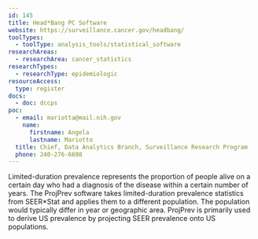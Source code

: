 ```yaml
---
id: 145
title: Head*Bang PC Software
website: https://surveillance.cancer.gov/headbang/
toolTypes:
  - toolType: analysis_tools/statistical_software
researchAreas:
  - researchArea: cancer_statistics
researchTypes:
  - researchType: epidemiologic
resourceAccess:
  type: register
docs:
  - doc: dccps
poc:
  - email: mariotta@mail.nih.gov
    name:
      firstname: Angela
      lastname: Mariotto
  title: Chief, Data Analytics Branch, Surveillance Research Program
  phone: 240-276-6698
---
```

Limited-duration prevalence represents the proportion of people alive on a certain day who had a diagnosis of the disease within a certain number of years. The ProjPrev software takes limited-duration prevalence statistics from SEER*Stat and applies them to a different population. The population would typically differ in year or geographic area. ProjPrev is primarily used to derive US prevalence by projecting SEER prevalence onto US populations. 
